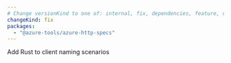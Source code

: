 ```yaml
---
# Change versionKind to one of: internal, fix, dependencies, feature, deprecation, breaking
changeKind: fix
packages:
  - "@azure-tools/azure-http-specs"
---
```


Add Rust to client naming scenarios
